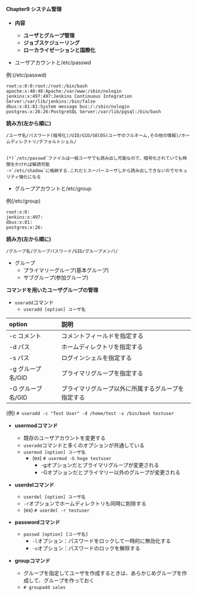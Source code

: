 ####    Chapter9  システム管理
- **内容**
  - **ユーザとグループ管理**
  - **ジョブスケジューリング**
  - **ローカライゼーションと国際化**


- ユーザアカウントと/etc/passwd

例:(/etc/passwd)
```
root:x:0:0:root:/root:/bin/bash
apache:x:48:48:Apache:/var/www:/sbin/nologin
jenkins:x:497:497:Jenkins Continuous Integration Server:/var/lib/jenkins:/bin/false
dbus:x:81:81:System message bus:/:/sbin/nologin
postgres:x:26:26:PostgreSQL Server:/var/lib/pgsql:/bin/bash
```
**読み方(左から順に)**
```
/ユーザ名/パスワード(暗号化)/UID/GID/GECOS(ユーザのフルネーム,その他の情報)/ホームディレクトリ/デフォルトシェル/


(*)`/etc/passwd`ファイルは一般ユーザでも読み出し可能なので、暗号化されていても時間をかければ解読可能
->`/etc/shadow`に格納する.これだとスーパーユーザしから読み出しできないのでセキュリティ強化になる
```

- グループアカウントと/etc/group

例(/etc/group)
```
root:x:0:
jenkins:x:497:
dbus:x:81:
postgres:x:26:
```
**読み方(左から順に)**
```
/グループ名/グループパスワード/GID/グループメンバ/
```
- グループ
  - プライマリーグループ(基本グループ)
  - サブグループ(参加グループ)
 
  
**コマンドを用いたユーザグループの管理**
- `useradd`コマンド
  - `useradd [option] ユーザ名` 

|option|説明         |
|:-----------|:------------|
|-c コメント|コメントフィールドを指定する|
|-d パス|ホームディレクトリを指定する|
|-s パス|ログインシェルを指定する|
|-g グループ名/GID|プライマリグループを指定する|
|-G グループ名/GID|プライマリグループ以外に所属するグループを指定する|

(例)
`# useradd -c "Test User" -d /home/test -s /bin/bash testuser`


- **usermodコマンド**
  - 既存のユーザアカウントを変更する
  - `useradd`コマンドと多くのオプションが共通している
  - `usermod [option] ユーザ名`
    - (ex) `# usermod -G hoge testuser`
      - -gオプションだとプライマリグループが変更される
      - -Gオプションだとプライマリー以外のグループが変更される

- **userdelコマンド**
  - `userdel [option] ユーザ名`
  - `-r`オプションでホームディレクトリも同時に削除する
  - (ex) `# userdel -r testuser`

- **passwordコマンド**
  - `passwd [option] [ユーザ名]`
    - `-l`オプション：パスワードをロックして一時的に無効化する
    - `-u`オプション：パスワードのロックを解除する

- **groupコマンド**
  - グループを指定してユーザを作成するときは、あらかじめグループを作成して、グループを作っておく
  - `# groupadd sales`
